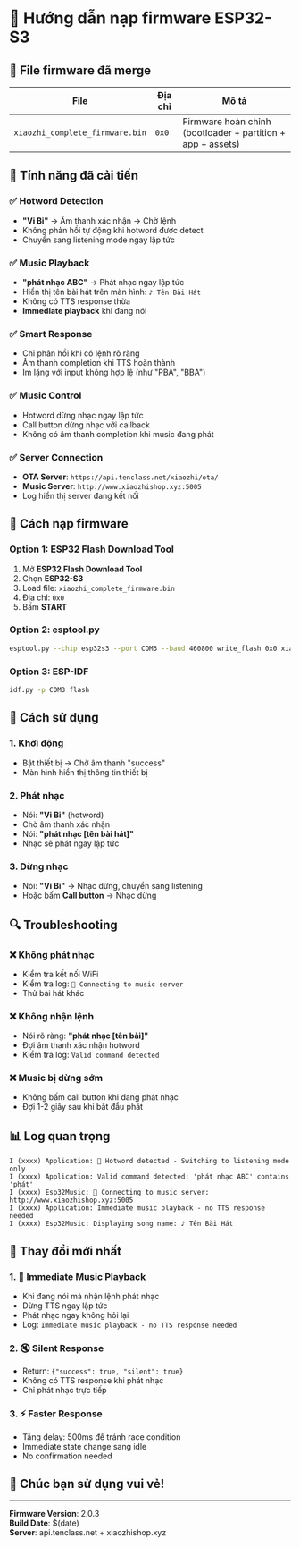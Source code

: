 # 🚀 Hướng dẫn nạp firmware ESP32-S3

## 📁 File firmware đã merge

| File | Địa chỉ | Mô tả |
|------|---------|-------|
| `xiaozhi_complete_firmware.bin` | `0x0` | Firmware hoàn chỉnh (bootloader + partition + app + assets) |

## 🎯 Tính năng đã cải tiến

### ✅ Hotword Detection
- **"Vi Bi"** → Âm thanh xác nhận → Chờ lệnh
- Không phản hồi tự động khi hotword được detect
- Chuyển sang listening mode ngay lập tức

### ✅ Music Playback
- **"phát nhạc ABC"** → Phát nhạc ngay lập tức
- Hiển thị tên bài hát trên màn hình: `♪ Tên Bài Hát`
- Không có TTS response thừa
- **Immediate playback** khi đang nói

### ✅ Smart Response
- Chỉ phản hồi khi có lệnh rõ ràng
- Âm thanh completion khi TTS hoàn thành
- Im lặng với input không hợp lệ (như "PBA", "BBA")

### ✅ Music Control
- Hotword dừng nhạc ngay lập tức
- Call button dừng nhạc với callback
- Không có âm thanh completion khi music đang phát

### ✅ Server Connection
- **OTA Server**: `https://api.tenclass.net/xiaozhi/ota/`
- **Music Server**: `http://www.xiaozhishop.xyz:5005`
- Log hiển thị server đang kết nối

## 🔧 Cách nạp firmware

### Option 1: ESP32 Flash Download Tool
1. Mở **ESP32 Flash Download Tool**
2. Chọn **ESP32-S3**
3. Load file: `xiaozhi_complete_firmware.bin`
4. Địa chỉ: `0x0`
5. Bấm **START**

### Option 2: esptool.py
```bash
esptool.py --chip esp32s3 --port COM3 --baud 460800 write_flash 0x0 xiaozhi_complete_firmware.bin
```

### Option 3: ESP-IDF
```bash
idf.py -p COM3 flash
```

## 🎵 Cách sử dụng

### 1. Khởi động
- Bật thiết bị → Chờ âm thanh "success"
- Màn hình hiển thị thông tin thiết bị

### 2. Phát nhạc
- Nói: **"Vi Bi"** (hotword)
- Chờ âm thanh xác nhận
- Nói: **"phát nhạc [tên bài hát]"**
- Nhạc sẽ phát ngay lập tức

### 3. Dừng nhạc
- Nói: **"Vi Bi"** → Nhạc dừng, chuyển sang listening
- Hoặc bấm **Call button** → Nhạc dừng

## 🔍 Troubleshooting

### ❌ Không phát nhạc
- Kiểm tra kết nối WiFi
- Kiểm tra log: `🎵 Connecting to music server`
- Thử bài hát khác

### ❌ Không nhận lệnh
- Nói rõ ràng: **"phát nhạc [tên bài]"**
- Đợi âm thanh xác nhận hotword
- Kiểm tra log: `Valid command detected`

### ❌ Music bị dừng sớm
- Không bấm call button khi đang phát nhạc
- Đợi 1-2 giây sau khi bắt đầu phát

## 📊 Log quan trọng

```
I (xxxx) Application: 🎤 Hotword detected - Switching to listening mode only
I (xxxx) Application: Valid command detected: 'phát nhạc ABC' contains 'phát'
I (xxxx) Esp32Music: 🎵 Connecting to music server: http://www.xiaozhishop.xyz:5005
I (xxxx) Application: Immediate music playback - no TTS response needed
I (xxxx) Esp32Music: Displaying song name: ♪ Tên Bài Hát
```

## 🎯 Thay đổi mới nhất

### 1. 🎵 Immediate Music Playback
- Khi đang nói mà nhận lệnh phát nhạc
- Dừng TTS ngay lập tức
- Phát nhạc ngay không hỏi lại
- Log: `Immediate music playback - no TTS response needed`

### 2. 🔇 Silent Response
- Return: `{"success": true, "silent": true}`
- Không có TTS response khi phát nhạc
- Chỉ phát nhạc trực tiếp

### 3. ⚡ Faster Response
- Tăng delay: 500ms để tránh race condition
- Immediate state change sang idle
- No confirmation needed

## 🎵 Chúc bạn sử dụng vui vẻ!

---
**Firmware Version**: 2.0.3  
**Build Date**: $(date)  
**Server**: api.tenclass.net + xiaozhishop.xyz
